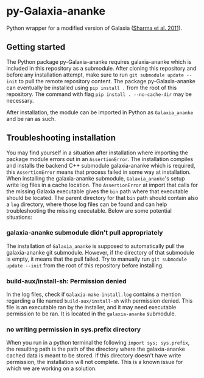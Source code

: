 # py-Galaxia-ananke

Python wrapper for a modified version of Galaxia ([Sharma et al. 2011](http://ascl.net/1101.007)).

## Getting started

The Python package py-Galaxia-ananke requires galaxia-ananke which is included in this repository as a submodule. After cloning this repository and before any installation attempt, make sure to run `git submodule update --init` to pull the remote repository content. The package py-Galaxia-ananke can eventually be installed using `pip install .` from the root of this repository. The command with flag `pip install . --no-cache-dir` may be necessary.

After installation, the module can be imported in Python as `Galaxia_ananke` and be ran as such.

## Troubleshooting installation

You may find yourself in a situation after installation where importing the package module errors out in an `AssertionError`. The installation compiles and installs the backend C++ submodule galaxia-ananke which is required, this `AssertionError` means that process failed in some way at installation. When installing the galaxia-ananke submodule, `Galaxia_ananke`'s setup write log files in a cache location. The `AssertionError` at import that calls for the missing Galaxia executable gives the `bin` path where that executable should be located. The parent directory for that `bin` path should contain also a `log` directory, where those log files can be found and can help troubleshooting the missing executable. Below are some potential situations:

### galaxia-ananke submodule didn't pull appropriately

The installation of `Galaxia_ananke` is supposed to automatically pull the galaxia-ananke git submodule. However, if the directory of that submodule is empty, it means that the pull failed. Try to manually run `git submodule update --init` from the root of this repository before installing.

### build-aux/install-sh: Permission denied

In the log files, check if `Galaxia-make-install.log` contains a mention regarding a file named `build-aux/install-sh` with permission denied. This file is an executable ran by the installer, and it may need executable permission to be ran. It is located in the `galaxia-ananke` submodule.

### no writing permission in sys.prefix directory

When you run in a python terminal the following `import sys; sys.prefix`, the resulting path is the path of the directory where the galaxia-ananke cached data is meant to be stored. If this directory doesn't have write permission, the installation will not complete. This is a known issue for which we are working on a solution.
